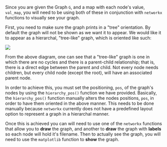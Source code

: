 <!--title={Drawing the Graph}-->

<!--badges={Python:75,Algorithms:100}-->

<!--concepts={directedGraphs, introToGraphs, useOfGraphs}-->

Since you are given the Graph `G`, and a map with each node's value, `val_map`, you will need to be using both of these in conjunction with `networkx` functions to visually see your graph. 

First, you need to make sure the graph prints in a "tree" orientation. By default the graph will not be shown as we want it to appear. We would like it to appear as a hierarchal, "tree-like" graph, which is oriented like such:

![](https://i.stack.imgur.com/kUTHb.png)

From the above diagram, one can see that a "tree-like" graph is one in which there are no cycles and there is a parent-child relationship; that is, there is a direct edge between the parent and child. Not every node needs children, but every child node (except the root), will have an associated parent node.

In order to achieve this, you must set the positioning, `pos`,  of the graph's nodes by using the `hierarchy_pos()` function we have provided. Basically, the `hierarchy_pos()` function manually alters the nodes positions, `pos`,  in order to have them oriented in the above manner. This needs to be done manually because `networkx`  currently does not have a predefined layout option to represent a graph in a hierarchal manner. 

Once this is achieved you can will need to use one of the `networkx`  functions that allow you to **draw** the graph, and another to **draw** the graph with **labels** so each node will hold it's filename. Then to actually see the graph, you will need to use the `matplotlib` function to **show** the graph. 



 

 